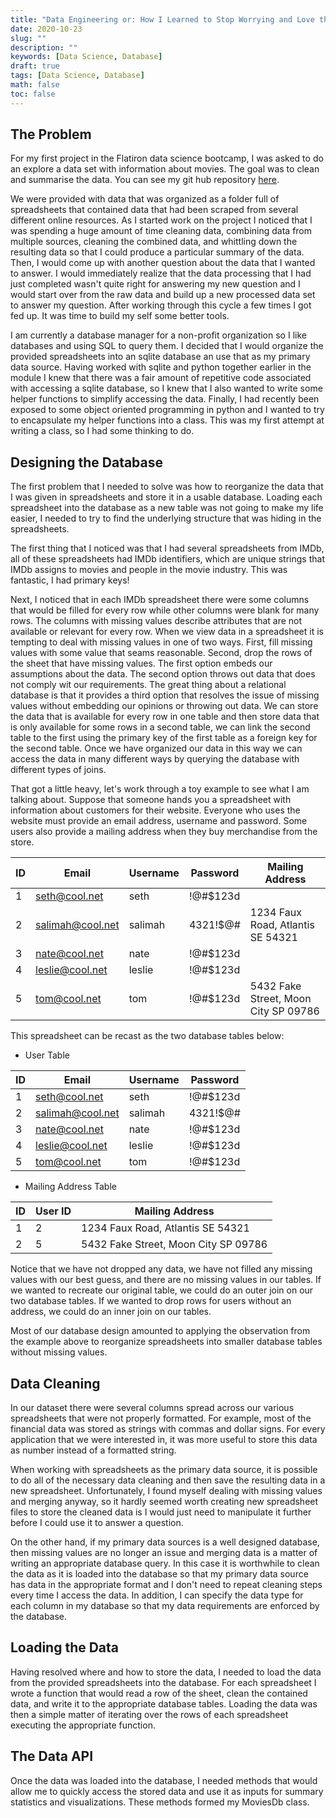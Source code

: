 ```yaml
---
title: "Data Engineering or: How I Learned to Stop Worrying and Love the Database"
date: 2020-10-23
slug: ""
description: ""
keywords: [Data Science, Database]
draft: true
tags: [Data Science, Database]
math: false
toc: false
---
```


## The Problem
For my first project in the Flatiron data science bootcamp, I was asked to do an explore a data set with information about movies.
The goal was to clean and summarise the data.
You can see my git hub repository [here](https://github.com/sethchart/Movie_Market_Analysis).

We were provided with data that was organized as a folder full of spreadsheets that contained data that had been scraped from several different online resources.
As I started work on the project I noticed that I was spending a huge amount of time cleaning data, combining data from multiple sources, cleaning the combined data, and whittling down the resulting data so that I could produce a particular summary of the data.
Then, I would come up with another question about the data that I wanted to answer.
I would immediately realize that the data processing that I had just completed wasn't quite right for answering my new question and I would start over from the raw data and build up a new processed data set to answer my question.
After working through this cycle a few times I got fed up.
It was time to build my self some better tools.

I am currently a database manager for a non-profit organization so I like databases and using SQL to query them.
I decided that I would organize the provided spreadsheets into an sqlite database an use that as my primary data source.
Having worked with sqlite and python together earlier in the module I knew that there was a fair amount of repetitive code associated with accessing a sqlite database, so I knew that I also wanted to write some helper functions to simplify accessing the data.
Finally, I had recently been exposed to some object oriented programming in python and I wanted to try to encapsulate my helper functions into a class.
This was my first attempt at writing a class, so I had some thinking to do.

## Designing the Database
The first problem that I needed to solve was how to reorganize the data that I was given in spreadsheets and store it in a usable database.
Loading each spreadsheet into the database as a new table was not going to make my life easier, I needed to try to find the underlying structure that was hiding in the spreadsheets.

The first thing that I noticed was that I had several spreadsheets from IMDb, all of these spreadsheets had IMDb identifiers, which are unique strings that IMDb assigns to movies and people in the movie industry.
This was fantastic, I had primary keys!

Next, I noticed that in each IMDb spreadsheet there were some columns that would be filled for every row while other columns were blank for many rows.
The columns with missing values describe attributes that are not available or relevant for every row.
When we view data in a spreadsheet it is tempting to deal with missing values in one of two ways.
First, fill missing values with some value that seams reasonable.
Second, drop the rows of the sheet that have missing values.
The first option embeds our assumptions about the data.
The second option throws out data that does not comply wit our requirements.
The great thing about a relational database is that it provides a third option that resolves the issue of missing values without embedding our opinions or throwing out data.
We can store the data that is available for every row in one table and then store data that is only available for some rows in a second table, we can link the second table to the first using the primary key of the first table as a foreign key for the second table.
Once we have organized our data in this way we can access the data in many different ways by querying the database with different types of joins.

That got a little heavy, let's work through a toy example to see what I am talking about.
Suppose that someone hands you a spreadsheet with information about customers for their website.
Everyone who uses the website must provide an email address, username and password.
Some users also provide a mailing address when they buy merchandise from the store.

| ID | Email | Username | Password | Mailing Address | 
|---|---|---|---|---|
| 1 | seth@cool.net | seth | !@#$123d | |
| 2 | salimah@cool.net | salimah | 4321!$@# | 1234 Faux Road, Atlantis SE 54321|
| 3 | nate@cool.net | nate | !@#$123d | |
| 4 | leslie@cool.net | leslie| !@#$123d | |
| 5 | tom@cool.net | tom | !@#$123d | 5432 Fake Street, Moon City SP 09786|

This spreadsheet can be recast as the two database tables below:

 * User Table

| ID | Email | Username | Password | 
|---|---|---|---|
| 1 | seth@cool.net | seth | !@#$123d |
| 2 | salimah@cool.net | salimah | 4321!$@# |
| 3 | nate@cool.net | nate | !@#$123d |
| 4 | leslie@cool.net | leslie| !@#$123d | |
| 5 | tom@cool.net | tom | !@#$123d | 

 * Mailing Address Table 

| ID | User ID | Mailing Address | 
|---|---|---|
| 1 | 2 | 1234 Faux Road, Atlantis SE 54321|
| 2 | 5 | 5432 Fake Street, Moon City SP 09786|

Notice that we have not dropped any data, we have not filled any missing values with our best guess, and there are no missing values in our tables.
If we wanted to recreate our original table, we could do an outer join on our two database tables.
If we wanted to drop rows for users without an address, we could do an inner join on our tables.

Most of our database design amounted to applying the observation from the example above to reorganize spreadsheets into smaller database tables without missing values. 

## Data Cleaning

In our dataset there were several columns spread across our various spreadsheets that were not properly formatted. For example, most of the financial data was stored as strings with commas and dollar signs. For every application that we were interested in, it was more useful to store this data as number instead of a formatted string. 

When working with spreadsheets as the primary data source, it is possible to do all of the necessary data cleaning and then save the resulting data in a new spreadsheet. Unfortunately, I found myself dealing with missing values and merging anyway, so it hardly seemed worth creating new spreadsheet files to store the cleaned data is I would just need to manipulate it further before I could use it to answer a question. 

On the other hand, if my primary data sources is a well designed database, then missing values are no longer an issue and merging data is a matter of writing an appropriate database query.
In this case it is worthwhile to clean the data as it is loaded into the database so that my primary data source has data in the appropriate format and I don't need to repeat cleaning steps every time I access the data.
In addition, I can specify the data type for each column in my database so that my data requirements are enforced by the database.


## Loading the Data

Having resolved where and how to store the data, I needed to load the data from the provided spreadsheets into the database. For each spreadsheet I wrote a function that would read a row of the sheet, clean the contained data, and write it to the appropriate database tables. Loading the data was then a simple matter of iterating over the rows of each spreadsheet executing the appropriate function. 

## The Data API

Once the data was loaded into the database, I needed methods that would allow me to quickly access the stored data and use it as inputs for summary statistics and visualizations. These methods formed my MoviesDb class.
